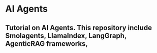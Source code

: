 # AI Agents

## Tutorial on AI Agents. This repository include Smolagents, LlamaIndex, LangGraph, AgenticRAG frameworks, 
